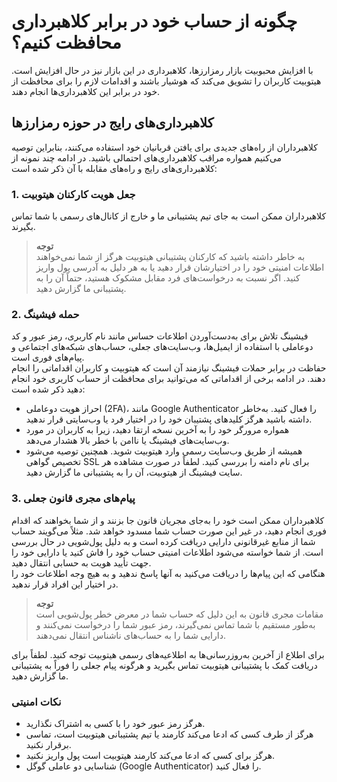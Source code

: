 # چگونه از حساب خود در برابر کلاهبرداری محافظت کنیم؟
با افزایش محبوبیت بازار رمزارزها، کلاهبرداری در این بازار نیز در حال افزایش است. هیتوبیت کاربران را تشویق می‌کند که هوشیار باشند و اقدامات لازم را برای محافظت از خود در برابر این کلاهبرداری‌ها انجام دهند.

## کلاهبرداری‌های رایج در حوزه رمزارزها

کلاهبرداران از راه‌های جدیدی برای یافتن قربانیان خود استفاده می‌کنند، بنابراین توصیه می‌کنیم همواره مراقب کلاهبرداری‌های احتمالی باشید. در ادامه چند نمونه از کلاهبرداری‌های رایج و راه‌های مقابله با آن ذکر شده است:

### 1.	جعل هویت کارکنان هیتوبیت

کلاهبرداران ممکن است به جای تیم پشتیبانی ما و خارج از کانال‌های رسمی با شما تماس بگیرند. 

> **توجه** <br>به خاطر داشته باشید که کارکنان پشتیبانی هیتوبیت هرگز از شما نمی‌خواهند اطلاعات امنیتی خود را در اختیارشان قرار دهید یا به هر دلیل به آدرسی پول واریز کنید. اگر نسبت به درخواست‌های فرد مقابل مشکوک هستید، حتماً آن را به پشتیبانی ما گزارش دهید.

### 2.	حمله فیشینگ

فیشینگ تلاش برای به‌دست‌آوردن اطلاعات حساس مانند نام کاربری، رمز عبور و کد دوعاملی با استفاده از ایمیل‌ها، وب‌سایت‌های جعلی، حساب‌های شبکه‌های اجتماعی و پیام‌های فوری است.<br>
حفاظت در برابر حملات فیشینگ نیازمند آن است که هیتوبیت و کاربران اقداماتی را انجام دهند.
در ادامه برخی از اقداماتی که می‌توانید برای محافظت از حساب کاربری خود انجام دهید ذکر شده است:

- احراز هویت دوعاملی (2FA)، مانند Google Authenticator را فعال کنید. به‌خاطر داشته باشید هرگز کلیدهای پشتیبان خود را در اختیار فرد یا وب‌سایتی قرار ندهید.
-	همواره مرورگر خود را به آخرین نسخه ارتقا دهید، زیرا به کاربران در مورد وب‌سایت‌های فیشینگ یا ناامن با خطر بالا هشدار می‌دهد.
-	همیشه از طریق وب‌سایت رسمی وارد هیتوبیت شوید. همچنین توصیه می‌شود تخصیص گواهی SSL برای 
 نام دامنه را بررسی کنید. 
لطفاً در صورت مشاهده هر سایت فیشینگ از هیتوبیت، آن را     به پشتیبانی ما گزارش دهید.

### 3.	پیام‌های مجری قانون جعلی
کلاهبرداران ممکن است خود را به‌جای مجریان قانون جا بزنند و از شما بخواهند که اقدام فوری انجام دهید، در غیر این صورت حساب شما مسدود خواهد شد.
مثلاً می‌گویند حساب شما از منابع غیرقانونی دارایی دریافت کرده است و به دلیل پول‌شویی در حال بررسی است. از شما خواسته می‌شود اطلاعات امنیتی حساب خود را فاش کنید یا دارایی خود را جهت تأیید هویت به حسابی انتقال دهید.<br>
هنگامی که این پیام‌ها را دریافت می‌کنید به آنها پاسخ ندهید و به هیچ وجه اطلاعات خود را در اختیار این افراد قرار ندهید. 

> **توجه**<br> مقامات مجری قانون به این دلیل که حساب شما در معرض خطر پول‌شویی است به‌طور مستقیم با شما تماس نمی‌گیرند، رمز عبور شما را درخواست نمی‌کنند و دارایی شما را به حساب‌های ناشناس انتقال نمی‌دهند.

برای اطلاع از آخرین به‌روزرسانی‌ها به اطلاعیه‌های رسمی هیتوبیت توجه کنید. لطفاً برای دریافت کمک با پشتیبانی هیتوبیت تماس بگیرید و هرگونه پیام جعلی را فوراً به پشتیبانی ما گزارش دهید. 

### نکات امنیتی

-	هرگز رمز عبور خود را با کسی به اشتراک نگذارید.
-	هرگز از طرف کسی که ادعا می‌کند کارمند یا تیم پشتیبانی هیتوبیت است، تماسی برقرار نکنید.
-	هرگز برای کسی که ادعا می‌کند کارمند هیتوبیت است پول واریز نکنید.
-	 شناسایی دو عاملی گوگل (Google Authenticator) را فعال کنید.

